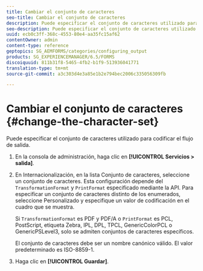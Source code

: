 ```yaml
---
title: Cambiar el conjunto de caracteres
seo-title: Cambiar el conjunto de caracteres
description: Puede especificar el conjunto de caracteres utilizado para codificar el flujo de salida. Descubra cómo puede cambiar el conjunto de caracteres.
seo-description: Puede especificar el conjunto de caracteres utilizado para codificar el flujo de salida. Descubra cómo puede cambiar el conjunto de caracteres.
uuid: ecb0c3ff-368c-4553-80e4-aa35fc15af62
contentOwner: admin
content-type: reference
geptopics: SG_AEMFORMS/categories/configuring_output
products: SG_EXPERIENCEMANAGER/6.5/FORMS
discoiquuid: 811b31f8-5465-4fb2-b1f9-513936041771
translation-type: tm+mt
source-git-commit: a3c303d4e3a85e1b2e794bec2006c335056309fb

---
```



# Cambiar el conjunto de caracteres {#change-the-character-set}

Puede especificar el conjunto de caracteres utilizado para codificar el flujo de salida.

1. En la consola de administración, haga clic en **[!UICONTROL Servicios > salida]**.
1. En Internacionalización, en la lista Conjunto de caracteres, seleccione un conjunto de caracteres. Esta configuración depende del `TransformationFormat` y `PrintFormat` especificado mediante la API. Para especificar un conjunto de caracteres distinto de los enumerados, seleccione Personalizado y especifique un valor de codificación en el cuadro que se muestra.

   Si `TransformationFormat` es PDF y PDF/A o `PrintFormat` es PCL, PostScript, etiqueta Zebra, IPL, DPL, TPCL, GenericColorPCL o GenericPSLevel3, solo se admiten conjuntos de caracteres específicos.

   El conjunto de caracteres debe ser un nombre canónico válido. El valor predeterminado es ISO-8859-1.

1. Haga clic en **[!UICONTROL Guardar]**.

